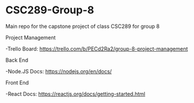 # CSC289-Group-8
Main repo for the capstone project of class CSC289 for group 8

Project Management

-Trello Board: https://trello.com/b/PECd2Ra2/group-8-project-management

Back End

-Node.JS Docs: https://nodejs.org/en/docs/

Front End

-React Docs: https://reactjs.org/docs/getting-started.html
